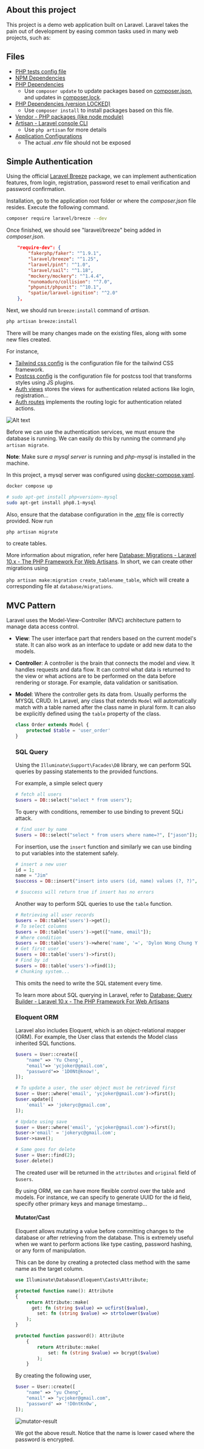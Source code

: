 ## About this project

This project is a demo web application built on Laravel. Laravel takes the pain out of development by easing common tasks used in many web projects, such as:

## Files
- [PHP tests config file](phpunit.xml)
- [NPM Dependencies](package.json)
- [PHP Dependencies](composer.json) 
  - Use `composer update` to update packages based on [composer.json](composer.json), and updates in [composer.lock](composer.lock).
- [PHP Dependencies (version LOCKED)](composer.lock)
  - Use `composer install` to install packages based on this file.
- [Vendor - PHP packages (like node module)](vendor/)
- [Artisan - Laravel console CLI](artisan)
  - Use `php artisan` for more details
- [Application Configurations](.env.example)
  - The actual *.env* file should not be exposed

## Simple Authentication
Using the official [Laravel Breeze](https://github.com/laravel/breeze) package, we can implement authentication features, from login, registration, password reset to email verification and password confirmation.

Installation, go to the application root folder or where the *composer.json* file resides. Execute the following command.

```sh
composer require laravel/breeze --dev
```

Once finished, we should see "laravel/breeze" being added in *composer.json*.
```json
    "require-dev": {
        "fakerphp/faker": "^1.9.1",
        "laravel/breeze": "^1.25",
        "laravel/pint": "^1.0",
        "laravel/sail": "^1.18",
        "mockery/mockery": "^1.4.4",
        "nunomaduro/collision": "^7.0",
        "phpunit/phpunit": "^10.1",
        "spatie/laravel-ignition": "^2.0"
    },
```
Next, we should run `breeze:install` command of *artisan*.

```sh
php artisan breeze:install
```

There will be many changes made on the existing files, along with some new files created.

For instance,
- [Tailwind css config](tailwind.config.js) is the configuration file for the tailwind CSS framework.
- [Postcss config](postcss.config.js) is the configuration file for postcss tool that transforms styles using JS plugins.
- [Auth views](resources/views/auth/) stores the views for authentication related actions like login, registration...
- [Auth routes](auth.php) implements the routing logic for authentication related actions.

![Alt text](doc-img/login-reg-button.png)

Before we can use the authentication services, we must ensure the database is running. We can easily do this by running the command `php artisan migrate`.

**Note**: Make sure *a mysql server* is running and *php-mysql* is installed in the machine.

In this project, a mysql server was configured using [docker-compose.yaml](docker-compose.yaml).

```sh
docker compose up

# sudo apt-get install php<version>-mysql
sudo apt-get install php8.1-mysql
```

Also, ensure that the database configuration in the [.env](.env) file is correctly provided. Now run 

```sh
php artisan migrate
```

to create tables.

More information about migration, refer here [Database: Migrations - Laravel 10.x - The PHP Framework For Web Artisans](https://laravel.com/docs/10.x/migrations). In short, we can create other migrations using 

`php artisan make:migration create_tablename_table`, which will create a corresponding file at `database/migrations`.

## MVC Pattern

Laravel uses the Model-View-Controller (MVC) architecture pattern to manage data access control.

- **View**: The user interface part that renders based on the current model's state. It can also work as an interface to update or add new data to the models.

- **Controller**: A controller is the brain that connects the model and view. It handles requests and data flow. It can control what data is returned to the view or what actions are to be performed on the data before rendering or storage. For example, data validation or sanitisation.

- **Model**: Where the controller gets its data from. Usually performs the MYSQL CRUD. In Laravel, any class that extends `Model` will automatically match with a table named after the class name in plural form. It can also be explicitly defined using the `table` property of the class.

  ```php 
  class Order extends Model {
      protected $table = 'user_order'
  }
  ```

  ### SQL Query

  Using the `Illuminate\Support\Facades\DB` library, we can perform SQL queries by passing statements to the provided functions.

  For example, a simple select query

  ```php
  # fetch all users
  $users = DB::select("select * from users");
  ```

  To query with conditions, remember to use binding to prevent SQLi attack.

  ```php
  # find user by name
  $users = DB::select("select * from users where name=?", ["jason"]);
  ```

  For insertion, use the `insert` function and similarly we can use binding to put variables into the statement safely.

  ```php
  # insert a new user
  id = 1;
  name = "Jim"
  $success = DB::insert("insert into users (id, name) values (?, ?)", [id, name]);
  
  # $success will return true if insert has no errors
  ```

  Another way to perform SQL queries to use the `table` function.

  ```php
  # Retrieving all user records
  $users = DB::table('users')->get();
  # To select columns
  $users = DB::table('users')->get(["name, email"]);
  # Where condition
  $users = DB::table('users')->where('name', '=', 'Dylon Wong Chung Yee')->get(["name", "email"]);
  # Get first user
  $users = DB::table('users')->first();
  # Find by id
  $users = DB::table('users')->find(1);
  # Chunking system...
  ```

  This omits the need to write the SQL statement every time.

  To learn more about SQL querying in Laravel, refer to [Database: Query Builder - Laravel 10.x - The PHP Framework For Web Artisans](https://laravel.com/docs/10.x/queries)

  ### Eloquent ORM

  Laravel also includes Eloquent, which is an object-relational mapper (ORM). For example, the User class that extends the Model class inherited SQL functions. 

  ```php
  $users = User::create([
      "name" => 'Yu Cheng',
      "email"=> 'ycjoker@gmail.com',
      "password"=> '1D0Nt@know!',
  ]);
  
  # To update a user, the user object must be retrieved first
  $user = User::where('email', 'ycjoker@gmail.com')->first();
  $user.update([
      'email' => 'jokeryc@gmail.com',
  ]);
  
  # Update using save
  $user = User::where('email', 'ycjoker@gmail.com')->first();
  $user->'email' = 'jokeryc@gmail.com';
  $user->save();
  
  # Same goes for delete
  $user = User::find(2);
  $user.delete()
  ```

  The created user will be returned in the `attributes` and `original` field of `$users`.

  By using ORM, we can have more flexible control over the table and models. For instance, we can specify to generate UUID for the id field, specify other primary keys and manage timestamp...

  #### Mutator/Cast

  Eloquent allows mutating a value before committing changes to the database or after retrieving from the database. This is extremely useful when we want to perform actions like type casting, password hashing, or any form of manipulation.

  This can be done by creating a protected class method with the same name as the target column. 

  ```php
  use Illuminate\Database\Eloquent\Casts\Attribute;
  
  protected function name(): Attribute
  {
      return Attribute::make(
      	get: fn (string $value) => ucfirst($value),
          set: fn (string $value) => strtolower($value)
      );
  }
  
  protected function password(): Attribute
      {
          return Attribute::make(
              set: fn (string $value) => bcrypt($value)
          );
      }
  ```

  By creating the following user,

  ```php
  $user = User::create([
      "name" => "yu Cheng",
      "email" => "ycjoker@gmail.com",
      "password" => '!D0ntKn0w',
  ]);
  ```

  ![mutator-result](doc-img/mutator.png)

  We got the above result. Notice that the name is lower cased where the password is encrypted.
